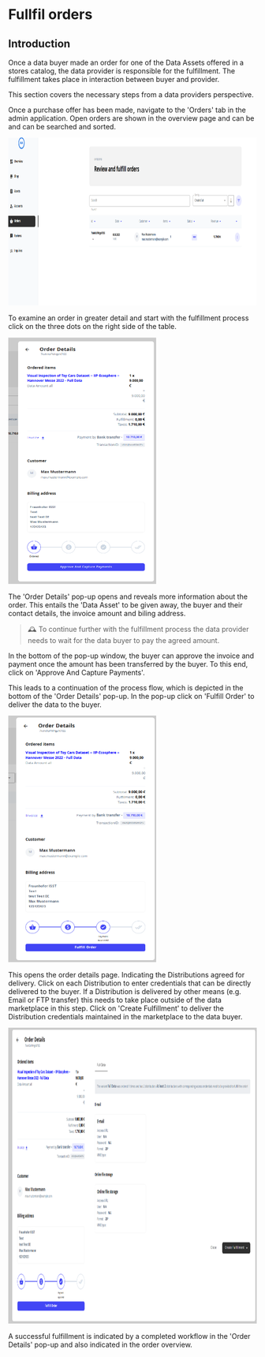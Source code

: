 # Fullfil orders

## Introduction

Once a data buyer made an order for one of the Data Assets offered in a stores catalog, the data provider is responsible for the fulfillment.
The fulfillment takes place in interaction between buyer and provider.

This section covers the necessary steps from a data providers perspective.


Once a purchase offer has been made, navigate to the 'Orders' tab in the admin application.
Open orders are shown in the overview page and can be and can be searched and sorted.

<img src="../admin-orders.png"  width="920" height="340">

To examine an order in greater detail and start with the fulfillment process click on the three dots on the right side of the table. 

<img src="../order-details.png"  width="300" height="500">

The 'Order Details' pop-up opens and reveals more information about the order. 
This entails the 'Data Asset' to be given away, the buyer and their contact details, the invoice amount and biling address.

>🕰 To continue further with the fulfillment process the data provider needs to wait for the data buyer to pay the agreed amount.

In the bottom of the pop-up window, the buyer can approve the invoice and payment once the amount has been transferred by the buyer. To this end, click on 'Approve And Capture Payments'.



This leads to a continuation of the process flow, which is depicted in the bottom of the 'Order Details' pop-up.
In the pop-up click on 'Fulfill Order' to deliver the data to the buyer.

<img src="../payment-confirmed.png"  width="300" height="500">

This opens the order details page. Indicating the Distributions agreed for delivery.
Click on each Distribution to enter credentials that can be directly delivered to the buyer.
If a Distribution is delivered by other means (e.g. Email or FTP transfer) this needs to take place outside of the data marketplace in this step.
Click on 'Create Fulfillment' to deliver the Distribution credentials maintained in the marketplace to the data buyer.

<img src="../fulfill-order.png"  width="920" height="600">

A successful fulfillment is indicated by a completed workflow in the 'Order Details' pop-up and also indicated in the order overview.   
